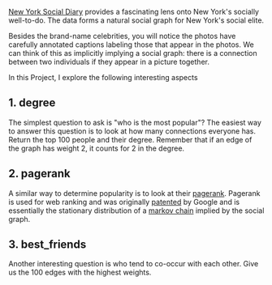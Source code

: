 [New York Social Diary](http://www.newyorksocialdiary.com/) provides a
fascinating lens onto New York's socially well-to-do.  The data forms a natural
social graph for New York's social elite.  

Besides the brand-name celebrities, you will notice the photos have carefully
annotated captions labeling those that appear in the photos.  We can think of
this as implicitly implying a social graph: there is a connection between two
individuals if they appear in a picture together.

In this Project, I explore the following interesting aspects

## 1. degree
The simplest question to ask is "who is the most popular"?  The easiest way to
answer this question is to look at how many connections everyone has.  Return
the top 100 people and their degree.  Remember that if an edge of the graph has
weight 2, it counts for 2 in the degree.


## 2. pagerank
A similar way to determine popularity is to look at their
[pagerank](http://en.wikipedia.org/wiki/PageRank).  Pagerank is used for web
ranking and was originally
[patented](http://patft.uspto.gov/netacgi/nph-Parser?patentnumber=6285999) by
Google and is essentially the stationary distribution of a [markov
chain](http://en.wikipedia.org/wiki/Markov_chain) implied by the social graph.


## 3. best_friends
Another interesting question is who tend to co-occur with each other.  Give
us the 100 edges with the highest weights.


